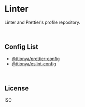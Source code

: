 # Linter

Linter and Prettier's profile repository.

<br>



## Config List

- [@ttionya/prettier-config](packages/eslint-config)
- [@ttionya/eslint-config](packages/prettier-config)

<br>



## License

ISC
